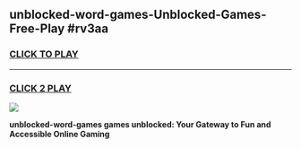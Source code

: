 
## unblocked-word-games-Unblocked-Games-Free-Play #rv3aa
<h3>
<a href="https://us.freeplayer.one?title=unblocked-word-games&ref=9M">CLICK TO PLAY</a></h3>
<hr>

<h3>
<a href="https://us.freeplayer.one?title=unblocked-word-games&ref=9M">CLICK 2 PLAY</a>
  
</h3>

<a href="https://us.freeplayer.one?title=unblocked-word-games&ref=9M"><img src="https://clearcache.store/games.png"></a>


**unblocked-word-games games unblocked: Your Gateway to Fun and Accessible Online Gaming**
